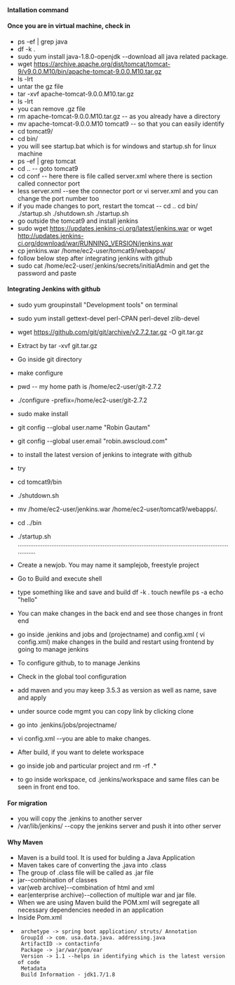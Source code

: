 #### Intallation command
#### Once you are in virtual machine, check in
  * ps -ef | grep java
  * df -k .
  * sudo yum install java-1.8.0-openjdk  --download all java related package.
  * wget https://archive.apache.org/dist/tomcat/tomcat-9/v9.0.0.M10/bin/apache-tomcat-9.0.0.M10.tar.gz
  * ls -lrt 
  * untar the gz file 
  * tar -xvf apache-tomcat-9.0.0.M10.tar.gz
  * ls -lrt
  * you can remove .gz file
  * rm apache-tomcat-9.0.0.M10.tar.gz -- as you already have a directory
  * mv apache-tomcat-9.0.0.M10 tomcat9 -- so that you can easily identify
  * cd tomcat9/
  * cd bin/
  * you will see startup.bat which is for windows and startup.sh for linux machine
  * ps -ef | grep tomcat
  * cd .. -- goto tomcat9
  * cd conf -- here there is file called server.xml where there is section called connector port 
  * less server.xml --see the connector port or vi server.xml and you can change the port number too
  * if you made changes to port, restart the tomcat -- cd ..     cd bin/     ./startup.sh  ./shutdown.sh   ./startup.sh
  * go outside the tomcat9 and install jenkins
  * sudo wget https://updates.jenkins-ci.org/latest/jenkins.war  or wget http://updates.jenkins-ci.org/download/war/RUNNING_VERSION/jenkins.war
  * cp jenkins.war /home/ec2-user/tomcat9/webapps/
  * follow below step after integrating jenkins with github
  * sudo cat /home/ec2-user/.jenkins/secrets/initialAdmin  and get the password and paste
#### Integrating Jenkins with github

  * sudo yum groupinstall "Development tools" on terminal 
  * sudo yum install gettext-devel perl-CPAN perl-devel zlib-devel

  * wget https://github.com/git/git/archive/v2.7.2.tar.gz -O git.tar.gz
  * Extract by tar -xvf git.tar.gz
  * Go inside git directory 
  * make configure
  * pwd -- my home path is /home/ec2-user/git-2.7.2
  * ./configure -prefix=/home/ec2-user/git-2.7.2
  * sudo make install
  * git config --global user.name "Robin Gautam"
  * git config --global user.email "robin.awscloud.com"
  * to install the latest version of jenkins to integrate with github
  * try 
  * cd tomcat9/bin
  *  ./shutdown.sh
  *  mv /home/ec2-user/jenkins.war /home/ec2-user/tomcat9/webapps/.
  * cd ../bin
  * ./startup.sh
.................................................................................................................................
  * Create a newjob. You may name it samplejob, freestyle project
  * Go to Build and execute shell
  * type something like and save and build
    df -k .
    touch newfile
    ps -a
    echo "hello"
    
  * You can make changes in the back end and see those changes in front end
  * go inside .jenkins and jobs and (projectname) and config.xml ( vi config.xml) make changes in the build and restart using frontend by going to manage jenkins
    
  * To configure github, to to manage Jenkins
  * Check in the global tool configuration
  * add maven and you may keep 3.5.3 as version as well as name, save and apply
  * under source code mgmt you can copy link by clicking clone 
  * go into .jenkins/jobs/projectname/
  * vi config.xml --you are able to make changes.
  * After build, if you want to delete workspace 
  * go inside job and particular project and rm -rf .*
  * to go inside workspace, cd .jenkins/workspace and same files can be seen in front end too. 
#### For migration
  * you will copy the .jenkins to another server
  * /var/lib/jenkins/ --copy the jenkins server and push it into other server 
#### Why Maven
  * Maven is a build tool. It is used for bulding a Java Application
  * Maven takes care of converting the .java into .class
  * The group of .class file will be called as .jar file
  * jar--combination of classes            
  * var(web archive)--combination of html and xml               
  * ear(enterprise archive)--collection of multiple war and jar file.
  * When we are using Maven build the POM.xml will segregate all necessary dependencies needed in an application
  * Inside Pom.xml
  *
         archetype -> spring boot application/ struts/ Annotation
         GroupId -> com. usa.data.java. addressing.java
         ArtifactID -> contactinfo
         Package -> jar/war/pom/ear
         Version -> 1.1 --helps in identifying which is the latest version of code
         Metadata
         Build Information - jdk1.7/1.8
     
